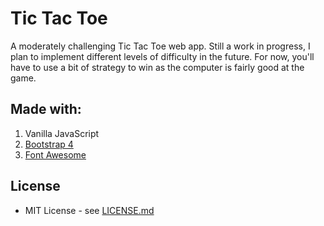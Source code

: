 # Tic Tac Toe

A moderately challenging Tic Tac Toe web app. Still a work in progress, I plan to implement
different levels of difficulty in the future. For now, you'll have to use a bit of strategy
to win as the computer is fairly good at the game.

## Made with:

1. Vanilla JavaScript
2. [Bootstrap 4](https://getbootstrap.com/)
3. [Font Awesome](https://fontawesome.com/)

## License

- MIT License - see [LICENSE.md](LICENSE.md)
